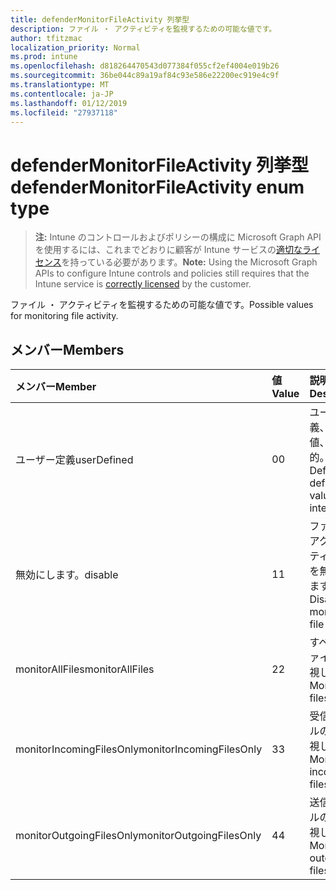 ```yaml
---
title: defenderMonitorFileActivity 列挙型
description: ファイル ・ アクティビティを監視するための可能な値です。
author: tfitzmac
localization_priority: Normal
ms.prod: intune
ms.openlocfilehash: d818264470543d077384f055cf2ef4004e019b26
ms.sourcegitcommit: 36be044c89a19af84c93e586e22200ec919e4c9f
ms.translationtype: MT
ms.contentlocale: ja-JP
ms.lasthandoff: 01/12/2019
ms.locfileid: "27937118"
---
```

# <a name="defendermonitorfileactivity-enum-type"></a><span data-ttu-id="e2a9c-103">defenderMonitorFileActivity 列挙型</span><span class="sxs-lookup"><span data-stu-id="e2a9c-103">defenderMonitorFileActivity enum type</span></span>

> <span data-ttu-id="e2a9c-104">**注:** Intune のコントロールおよびポリシーの構成に Microsoft Graph API を使用するには、これまでどおりに顧客が Intune サービスの[適切なライセンス](https://go.microsoft.com/fwlink/?linkid=839381)を持っている必要があります。</span><span class="sxs-lookup"><span data-stu-id="e2a9c-104">**Note:** Using the Microsoft Graph APIs to configure Intune controls and policies still requires that the Intune service is [correctly licensed](https://go.microsoft.com/fwlink/?linkid=839381) by the customer.</span></span>

<span data-ttu-id="e2a9c-105">ファイル ・ アクティビティを監視するための可能な値です。</span><span class="sxs-lookup"><span data-stu-id="e2a9c-105">Possible values for monitoring file activity.</span></span>
## <a name="members"></a><span data-ttu-id="e2a9c-106">メンバー</span><span class="sxs-lookup"><span data-stu-id="e2a9c-106">Members</span></span>
|<span data-ttu-id="e2a9c-107">メンバー</span><span class="sxs-lookup"><span data-stu-id="e2a9c-107">Member</span></span>|<span data-ttu-id="e2a9c-108">値</span><span class="sxs-lookup"><span data-stu-id="e2a9c-108">Value</span></span>|<span data-ttu-id="e2a9c-109">説明</span><span class="sxs-lookup"><span data-stu-id="e2a9c-109">Description</span></span>|
|:---|:---|:---|
|<span data-ttu-id="e2a9c-110">ユーザー定義</span><span class="sxs-lookup"><span data-stu-id="e2a9c-110">userDefined</span></span>|<span data-ttu-id="e2a9c-111">0</span><span class="sxs-lookup"><span data-stu-id="e2a9c-111">0</span></span>|<span data-ttu-id="e2a9c-112">ユーザー定義、既定値、ない目的。</span><span class="sxs-lookup"><span data-stu-id="e2a9c-112">User Defined, default value, no intent.</span></span>|
|<span data-ttu-id="e2a9c-113">無効にします。</span><span class="sxs-lookup"><span data-stu-id="e2a9c-113">disable</span></span>|<span data-ttu-id="e2a9c-114">1</span><span class="sxs-lookup"><span data-stu-id="e2a9c-114">1</span></span>|<span data-ttu-id="e2a9c-115">ファイル ・ アクティビティの監視を無効にします。</span><span class="sxs-lookup"><span data-stu-id="e2a9c-115">Disable monitoring file activity.</span></span>|
|<span data-ttu-id="e2a9c-116">monitorAllFiles</span><span class="sxs-lookup"><span data-stu-id="e2a9c-116">monitorAllFiles</span></span>|<span data-ttu-id="e2a9c-117">2</span><span class="sxs-lookup"><span data-stu-id="e2a9c-117">2</span></span>|<span data-ttu-id="e2a9c-118">すべてのファイルを監視します。</span><span class="sxs-lookup"><span data-stu-id="e2a9c-118">Monitor all files.</span></span>|
|<span data-ttu-id="e2a9c-119">monitorIncomingFilesOnly</span><span class="sxs-lookup"><span data-stu-id="e2a9c-119">monitorIncomingFilesOnly</span></span>|<span data-ttu-id="e2a9c-120">3</span><span class="sxs-lookup"><span data-stu-id="e2a9c-120">3</span></span>| <span data-ttu-id="e2a9c-121">受信ファイルのみを監視します。</span><span class="sxs-lookup"><span data-stu-id="e2a9c-121">Monitor incoming files only.</span></span>|
|<span data-ttu-id="e2a9c-122">monitorOutgoingFilesOnly</span><span class="sxs-lookup"><span data-stu-id="e2a9c-122">monitorOutgoingFilesOnly</span></span>|<span data-ttu-id="e2a9c-123">4</span><span class="sxs-lookup"><span data-stu-id="e2a9c-123">4</span></span>|<span data-ttu-id="e2a9c-124">送信ファイルのみを監視します。</span><span class="sxs-lookup"><span data-stu-id="e2a9c-124">Monitor outgoing files only.</span></span>|



